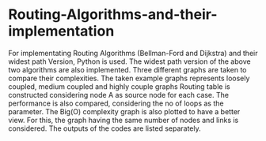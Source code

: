 # Routing-Algorithms-and-their-implementation
For implementating Routing Algorithms (Bellman-Ford and Dijkstra) and their widest path Version, Python is used. The widest path version of the above two algorithms are also implemented. Three different graphs are taken to compare their complexities. The taken example graphs represents loosely coupled, medium coupled and highly couple graphs Routing table is constructed considering node A as source node for each case. The performance is also compared, considering the no of loops as the parameter. The Big(O) complexity graph is also plotted to have a better view. For this, the graph having the same number of nodes and links is considered. 
The outputs of the codes are listed separately.

